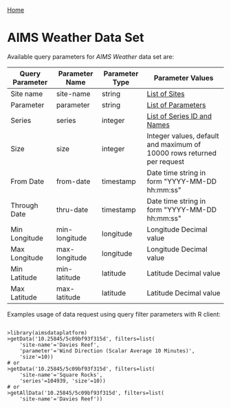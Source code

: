 [Home](../index)

AIMS Weather Data Set
=====================

Available query parameters for *AIMS Weather* data set are:

Query Parameter | Parameter Name | Parameter Type | Parameter Values
--------------- | -------------- | -------------- | ----------------
Site name       | site-name      | string         | [List of Sites](sites)
Parameter       | parameter      | string         | [List of Parameters](parameters)
Series          | series         | integer        | [List of Series ID and Names](series)
Size            | size           | integer        | Integer values, default and maximum of 10000 rows returned per request
From Date       | from-date      | timestamp      | Date time string in form "YYYY-MM-DD hh:mm:ss"
Through Date    | thru-date      | timestamp      | Date time string in form "YYYY-MM-DD hh:mm:ss"
Min Longitude   | min-longitude  | longitude      | Longitude Decimal value
Max Longitude   | max-longitude  | longitude      | Longitude Decimal value
Min Latitude    | min-latitude   | latitude       | Latitude Decimal value
Max Latitude    | max-latitude   | latitude       | Latitude Decimal value

Examples usage of data request using query filter parameters with R client:

```

>library(aimsdataplatform)
>getData('10.25845/5c09bf93f315d', filters=list(
    'site-name'='Davies Reef',
    'parameter'='Wind Direction (Scalar Average 10 Minutes)',
    'size'=10))
# or
>getData('10.25845/5c09bf93f315d', filters=list(
    'site-name'='Square Rocks',
    'series'=104939, 'size'=10))
# or
>getAllData('10.25845/5c09bf93f315d', filters=list(
    'site-name'='Davies Reef'))

```
